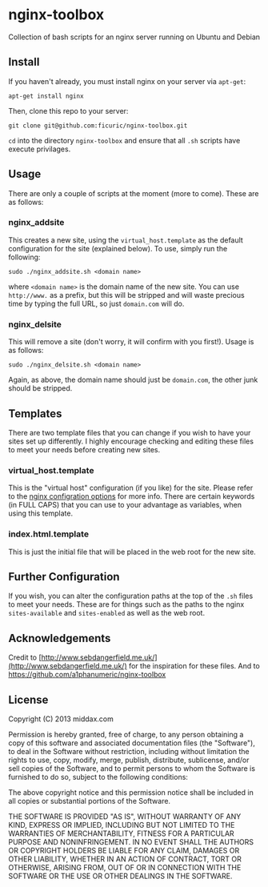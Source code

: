 nginx-toolbox
=============

Collection of bash scripts for an nginx server running on Ubuntu and Debian


Install
-------

If you haven't already, you must install nginx on your server via `apt-get`:

`apt-get install nginx`

Then, clone this repo to your server:

`git clone git@github.com:ficuric/nginx-toolbox.git`

`cd` into the directory `nginx-toolbox` and ensure that all `.sh` scripts have execute privilages.


Usage
-----

There are only a couple of scripts at the moment (more to come). These are as follows:

### nginx_addsite

This creates a new site, using the `virtual_host.template` as the default configuration for the site (explained below). To use, simply run the following:

`sudo ./nginx_addsite.sh <domain name>`

where `<domain name>` is the domain name of the new site. You can use `http://www.` as a prefix, but this will be stripped and will waste precious time by typing the full URL, so just `domain.com` will do.

### nginx_delsite

This will remove a site (don't worry, it will confirm with you first!). Usage is as follows:

`sudo ./nginx_delsite.sh <domain name>`

Again, as above, the domain name should just be `domain.com`, the other junk should be stripped.


Templates
---------

There are two template files that you can change if you wish to have your sites set up differently. I highly encourage checking and editing these files to meet your needs before creating new sites.

### virtual_host.template

This is the "virtual host" configuration (if you like) for the site. Please refer to the [nginx configration options](http://wiki.nginx.org/Configuration) for more info. There are certain keywords (in FULL CAPS) that you can use to your advantage as variables, when using this template.

### index.html.template

This is just the initial file that will be placed in the web root for the new site.


Further Configuration
---------------------

If you wish, you can alter the configuration paths at the top of the `.sh` files to meet your needs. These are for things such as the paths to the nginx `sites-available` and `sites-enabled` as well as the web root.


Acknowledgements
----------------
Credit to [http://www.sebdangerfield.me.uk/](http://www.sebdangerfield.me.uk/) for the inspiration for these files.
And to https://github.com/a1phanumeric/nginx-toolbox

License
-------

Copyright (C) 2013 middax.com

Permission is hereby granted, free of charge, to any person obtaining a copy of this software and associated documentation files (the "Software"), to deal in the Software without restriction, including without limitation the rights to use, copy, modify, merge, publish, distribute, sublicense, and/or sell copies of the Software, and to permit persons to whom the Software is furnished to do so, subject to the following conditions:

The above copyright notice and this permission notice shall be included in all copies or substantial portions of the Software.

THE SOFTWARE IS PROVIDED "AS IS", WITHOUT WARRANTY OF ANY KIND, EXPRESS OR IMPLIED, INCLUDING BUT NOT LIMITED TO THE WARRANTIES OF MERCHANTABILITY, FITNESS FOR A PARTICULAR PURPOSE AND NONINFRINGEMENT. IN NO EVENT SHALL THE AUTHORS OR COPYRIGHT HOLDERS BE LIABLE FOR ANY CLAIM, DAMAGES OR OTHER LIABILITY, WHETHER IN AN ACTION OF CONTRACT, TORT OR OTHERWISE, ARISING FROM, OUT OF OR IN CONNECTION WITH THE SOFTWARE OR THE USE OR OTHER DEALINGS IN THE SOFTWARE.
